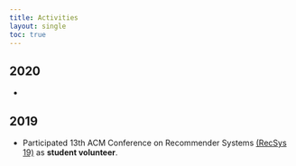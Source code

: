 ```yaml
---
title: Activities
layout: single
toc: true
---
```


## 2020

- 

## 2019

- Participated 13th ACM Conference on Recommender Systems [(RecSys 19)](https://recsys.acm.org/recsys19/) as **student volunteer**.

